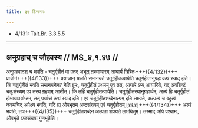 ```yaml
---
title: ३७ टिप्पणयः

---
```

- 4/131: Tait.Br. 3.3.5.5

____________________________________________


## अनुग्रहाच् च जौहवस्य // MS_४,१.४७ //

अनुग्रहवादश् च भवति - चतुर्गृहीतं वा एतद् अभूत् तस्याघारम् आघार्य त्रिरितः+++({4/132})+++ प्राचीनं+++({4/133})+++ प्रयाजान् यजति समानयते चतुर्गृहीतत्वायेति चतुर्गृहीतानुग्रहः कथं स्याद् इति। किं चतुर्गृहीतं भवति समानयनेन? नेति ब्रूमः, चतुर्गृहीतं प्रथमम् एव तत्, आघारे ऽप्य् आघारिते, यद् अवशिष्टं चतुःसंख्यम् एव तस्य ग्रहणम् आसीत्। किं तर्हि चतुर्गृहीतत्वायेति। चतुर्गृहीतस्यानुग्रहार्थम्, अल्पं हि चतुर्गृहीतं होमायापर्याप्तम्, तत् पर्याप्तं कथं स्याद् इति। एवं चतुर्गृहीतशब्देनाल्पम् इति लक्ष्यते, अल्पत्वं च बहुत्वं कस्यचिद् अपेक्ष्य भवति, यदि ह्य् औपभृतम् अष्टसंख्यम् एवं चतुर्गृहीतम् [४६४]+++({4/134})+++ अल्पं भवति, तत्र+++({4/135})+++ चतुर्गृहीतशब्देन अल्पता शक्यते लक्षयितुम्। तस्माद् अपि पश्यामः, औपभृते ऽष्टसंख्या गुणभूतेति।
